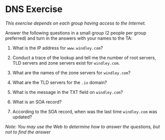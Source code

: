 # DNS Exercise

_This exercise depends on each group having access to the Internet._

Answer the following questions in a small group (2 people per group preferred) and turn in the answers with your names to the TA:

1. What is the IP address for ```www.windley.com```?

2. Conduct a trace of the lookup and tell me the number of root servers, TLD servers and  zone servers exist for ```windley.com```.

3. What are the names of the zone servers for ```windley.com```?

3. What are the TLD servers for the ```.io``` domain?

4. What is the message in the TXT field on ```windley.com```?

5. What is an SOA record?

6.  According to the SOA record, when was the last time ```windley.com``` was updated?


*Note: You may use the Web to determine how to answer the questions, but not to find the answer*
